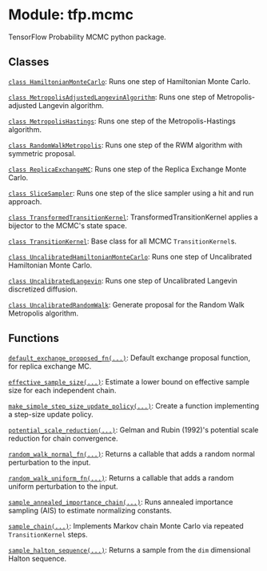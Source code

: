 <div itemscope itemtype="http://developers.google.com/ReferenceObject">
<meta itemprop="name" content="tfp.mcmc" />
<meta itemprop="path" content="Stable" />
</div>

# Module: tfp.mcmc

TensorFlow Probability MCMC python package.

## Classes

[`class HamiltonianMonteCarlo`](../tfp/mcmc/HamiltonianMonteCarlo.md): Runs one step of Hamiltonian Monte Carlo.

[`class MetropolisAdjustedLangevinAlgorithm`](../tfp/mcmc/MetropolisAdjustedLangevinAlgorithm.md): Runs one step of Metropolis-adjusted Langevin algorithm.

[`class MetropolisHastings`](../tfp/mcmc/MetropolisHastings.md): Runs one step of the Metropolis-Hastings algorithm.

[`class RandomWalkMetropolis`](../tfp/mcmc/RandomWalkMetropolis.md): Runs one step of the RWM algorithm with symmetric proposal.

[`class ReplicaExchangeMC`](../tfp/mcmc/ReplicaExchangeMC.md): Runs one step of the Replica Exchange Monte Carlo.

[`class SliceSampler`](../tfp/mcmc/SliceSampler.md): Runs one step of the slice sampler using a hit and run approach.

[`class TransformedTransitionKernel`](../tfp/mcmc/TransformedTransitionKernel.md): TransformedTransitionKernel applies a bijector to the MCMC's state space.

[`class TransitionKernel`](../tfp/mcmc/TransitionKernel.md): Base class for all MCMC `TransitionKernel`s.

[`class UncalibratedHamiltonianMonteCarlo`](../tfp/mcmc/UncalibratedHamiltonianMonteCarlo.md): Runs one step of Uncalibrated Hamiltonian Monte Carlo.

[`class UncalibratedLangevin`](../tfp/mcmc/UncalibratedLangevin.md): Runs one step of Uncalibrated Langevin discretized diffusion.

[`class UncalibratedRandomWalk`](../tfp/mcmc/UncalibratedRandomWalk.md): Generate proposal for the Random Walk Metropolis algorithm.

## Functions

[`default_exchange_proposed_fn(...)`](../tfp/mcmc/default_exchange_proposed_fn.md): Default exchange proposal function, for replica exchange MC.

[`effective_sample_size(...)`](../tfp/mcmc/effective_sample_size.md): Estimate a lower bound on effective sample size for each independent chain.

[`make_simple_step_size_update_policy(...)`](../tfp/mcmc/make_simple_step_size_update_policy.md): Create a function implementing a step-size update policy.

[`potential_scale_reduction(...)`](../tfp/mcmc/potential_scale_reduction.md): Gelman and Rubin (1992)'s potential scale reduction for chain convergence.

[`random_walk_normal_fn(...)`](../tfp/mcmc/random_walk_normal_fn.md): Returns a callable that adds a random normal perturbation to the input.

[`random_walk_uniform_fn(...)`](../tfp/mcmc/random_walk_uniform_fn.md): Returns a callable that adds a random uniform perturbation to the input.

[`sample_annealed_importance_chain(...)`](../tfp/mcmc/sample_annealed_importance_chain.md): Runs annealed importance sampling (AIS) to estimate normalizing constants.

[`sample_chain(...)`](../tfp/mcmc/sample_chain.md): Implements Markov chain Monte Carlo via repeated `TransitionKernel` steps.

[`sample_halton_sequence(...)`](../tfp/mcmc/sample_halton_sequence.md): Returns a sample from the `dim` dimensional Halton sequence.

